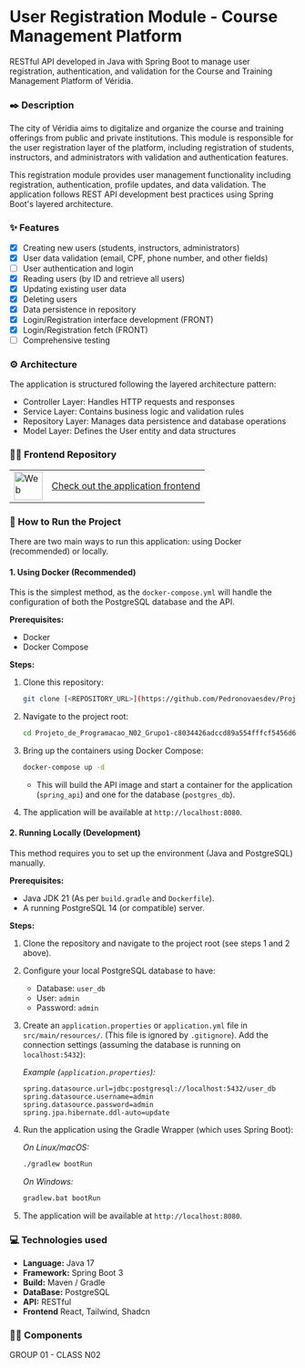 # User Registration Module - Course Management Platform

RESTful API developed in Java with Spring Boot to manage user registration, authentication, and validation for the Course and Training Management Platform of Véridia.

### ✒️ Description

The city of Véridia aims to digitalize and organize the course and training offerings from public and private institutions. This module is responsible for the user registration layer of the platform, including registration of students, instructors, and administrators with validation and authentication features.

This registration module provides user management functionality including registration, authentication, profile updates, and data validation. The application follows REST API development best practices using Spring Boot's layered architecture. 

### ✨ Features

- [x] Creating new users (students, instructors, administrators)
- [x] User data validation (email, CPF, phone number, and other fields)
- [ ] User authentication and login
- [x] Reading users (by ID and retrieve all users)
- [x] Updating existing user data
- [x] Deleting users
- [x] Data persistence in repository
- [x] Login/Registration interface development (FRONT)
- [x] Login/Registration fetch (FRONT)
- [ ] Comprehensive testing

### ⚙️ Architecture
The application is structured following the layered architecture pattern:

- Controller Layer: Handles HTTP requests and responses
- Service Layer: Contains business logic and validation rules
- Repository Layer: Manages data persistence and database operations
- Model Layer: Defines the User entity and data structures

### 👨‍💻 Frontend Repository
<table>
  <tr>
    <td valign="middle">
      <a href="https://github.com/EricMariano/projeto_de_programacao_n02_grupo1_front.git" target="_blank">
      <img src="https://www.svgrepo.com/show/484158/web-page-browser-window.svg" height="50" width="50" alt="Web page icon">
      </a>
      </td>
      <td valign="middle">
      <a href="https://github.com/EricMariano/Projeto_de_Programacao_N02_Grupo1_Front.git" target="_blank">
      Check out the application frontend
      </a>
    </td>
  </tr>
</table>

### 🚀 How to Run the Project

There are two main ways to run this application: using Docker (recommended) or locally.

#### 1. Using Docker (Recommended)

This is the simplest method, as the `docker-compose.yml` will handle the configuration of both the PostgreSQL database and the API.

**Prerequisites:**
* Docker
* Docker Compose

**Steps:**

1.  Clone this repository:
    ```bash
    git clone [<REPOSITORY_URL>](https://github.com/Pedronovaesdev/Projeto_de_Programacao_N02_Grupo1)
    ```

2.  Navigate to the project root:
    ```bash
    cd Projeto_de_Programacao_N02_Grupo1-c8034426adccd89a554fffcf5456d6a8fd379fe8
    ```

3.  Bring up the containers using Docker Compose:
    ```bash
    docker-compose up -d
    ```
    * This will build the API image and start a container for the application (`spring_api`) and one for the database (`postgres_db`).

4.  The application will be available at `http://localhost:8080`.

#### 2. Running Locally (Development)

This method requires you to set up the environment (Java and PostgreSQL) manually.

**Prerequisites:**
* Java JDK 21 (As per `build.gradle` and `Dockerfile`).
* A running PostgreSQL 14 (or compatible) server.

**Steps:**

1.  Clone the repository and navigate to the project root (see steps 1 and 2 above).

2.  Configure your local PostgreSQL database to have:
    * Database: `user_db`
    * User: `admin`
    * Password: `admin`

3.  Create an `application.properties` or `application.yml` file in `src/main/resources/`. (This file is ignored by `.gitignore`). Add the connection settings (assuming the database is running on `localhost:5432`):

    *Example (`application.properties`):*
    ```properties
    spring.datasource.url=jdbc:postgresql://localhost:5432/user_db
    spring.datasource.username=admin
    spring.datasource.password=admin
    spring.jpa.hibernate.ddl-auto=update
    ```

4.  Run the application using the Gradle Wrapper (which uses Spring Boot):

    *On Linux/macOS:*
    ```bash
    ./gradlew bootRun
    ```
    *On Windows:*
    ```bash
    gradlew.bat bootRun
    ```
5.  The application will be available at `http://localhost:8080`.

### 💻 Technologies used

* **Language:** Java 17
* **Framework:** Spring Boot 3
* **Build:** Maven / Gradle
* **DataBase:** PostgreSQL
* **API:** RESTful
* **Frontend** React, Tailwind, Shadcn

### 👨‍💻 Components
GROUP 01 - CLASS N02
